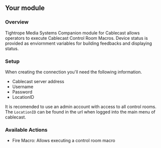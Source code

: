 ## Your module

### Overview

Tightrope Media Systems Companion module for Cablecast allows operators to execute Cablecast Control Room Macros. Device status is provided as enviornment variables for building feedbacks and displaying status.

### Setup

When creating the connection you'll need the following information.

- Cablecast server address
- Username
- Password
- LocationID

It is recomended to use an admin account with access to all control rooms. The `LocationID` can be found in the url when logged into the main menu of cablecast.

### Available Actions

- Fire Macro: Allows executing a control room macro
